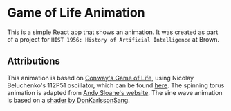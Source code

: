 # Game of Life Animation

This is a simple React app that shows an animation. It was created as part of a project for `HIST 1956: History of Artificial Intelligence` at Brown.

## Attributions

This animation is based on [Conway\'s Game of Life](https://en.wikipedia.org/wiki/Conway%27s_Game_of_Life), using Nicolay Beluchenko\'s 112P51 oscillator, which can be found [here](https://en.wikipedia.org/wiki/Conway%27s_Game_of_Life). The spinning torus animation is adapted from [Andy Sloane\'s website](https://www.a1k0n.net/2011/07/20/donut-math.html). The sine wave animation is based on a [shader by DonKarlssonSang](https://www.shadertoy.com/view/lslfRn).
